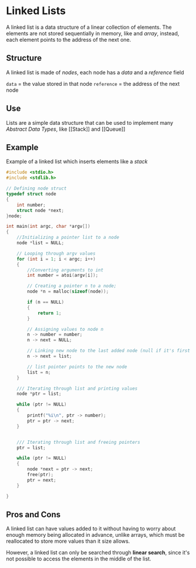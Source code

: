 # Linked Lists
A linked list is a data structure of a linear collection of elements. The elements are not stored sequentially in memory, like and *array*, instead, each element points to the address of the next one.

## Structure
A linked list is made of *nodes*, each node has a *data* and a *reference* field  

`data` = the value stored in that node
`reference` =  the address of the next node

## Use
Lists are a simple data structure that can be used to implement many *Abstract Data Types*, like [[Stack]] and [[Queue]]


## Example
Example of a linked list which inserts elements like a *stack*
```c
#include <stdio.h>
#include <stdlib.h>

// Defining node struct
typedef struct node
{
    int number;
    struct node *next;
}node;

int main(int argc, char *argv[])
{
    //Initializing a pointer list to a node
    node *list = NULL;

    // Looping through argv values
    for (int i = 1; i < argc; i++)
    {
        //Converting arguments to int
        int number = atoi(argv[i]);

        // Creating a pointer n to a node;
        node *n = malloc(sizeof(node));

        if (n == NULL)
        {
            return 1;
        }

        // Assigning values to node n 
        n -> number = number;
        n -> next = NULL;

        // Linking new node to the last added node (null if it's first iteration)
        n -> next = list;

        // list pointer points to the new node
        list = n;
    }

    /// Iterating through list and printing values
    node *ptr = list;

    while (ptr != NULL)
    {
        printf("%i\n", ptr -> number);
        ptr = ptr -> next;
    }


    /// Iterating through list and freeing pointers
    ptr = list;

    while (ptr != NULL)
    {
        node *next = ptr -> next;
        free(ptr);
        ptr = next;
    }

}
```

## Pros and Cons
A linked list can have values added to it without having to worry about enough memory being allocated in advance, unlike arrays, which must be reallocated to store more values than it size allows.

However, a linked list can only be searched through **linear search**, since it's not possible to access the elements in the middle of the list.
